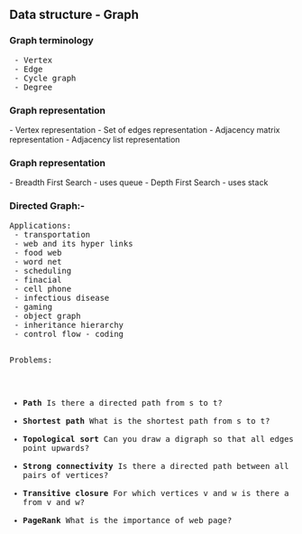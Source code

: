 Data structure - Graph
-----------------------

<h3>Graph terminology</h3>
<pre>
 - Vertex
 - Edge
 - Cycle graph
 - Degree
</pre>


<h3>Graph representation</h3>
 - Vertex representation
 - Set of edges representation
 - Adjacency matrix representation
 - Adjacency list representation
 
<h3>Graph representation</h3>
 - Breadth First Search - uses queue
 - Depth First Search - uses stack


<h3>Directed Graph:-</h3>
<pre>
Applications:
 - transportation
 - web and its hyper links
 - food web
 - word net
 - scheduling
 - finacial
 - cell phone
 - infectious disease
 - gaming
 - object graph
 - inheritance hierarchy
 - control flow - coding

Problems:
 - <b>Path</b> Is there a directed path from s to t?
 - <b>Shortest path</b> What is the shortest path from s to t?
 - <b>Topological sort</b> Can you draw a digraph so that all edges point upwards?
 - <b>Strong connectivity</b> Is there a directed path between all pairs of vertices?
 - <b>Transitive closure</b> For which vertices v and w is there a path from v and w?
 - <b>PageRank</b> What is the importance of web page?  
</pre> 